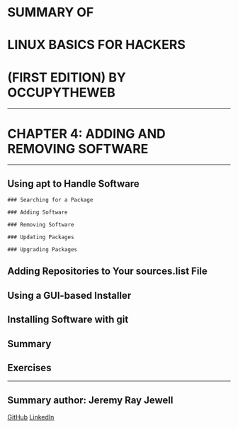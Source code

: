 # SUMMARY OF 
# **LINUX BASICS FOR HACKERS** 
# (FIRST EDITION) BY OCCUPYTHEWEB

---

# CHAPTER 4: ADDING AND REMOVING SOFTWARE

---

## Using apt to Handle Software

	### Searching for a Package

	### Adding Software
	
	### Removing Software

	### Updating Packages

	### Upgrading Packages

## Adding Repositories to Your sources.list File

## Using a GUI-based Installer

## Installing Software with git

## Summary

## Exercises

---

## Summary author: **Jeremy Ray Jewell**
[GitHub](https://github.com/jeremyrayjewell)
[LinkedIn](https://www.linkedin.com/in/jeremyrayjewell)
